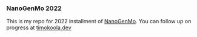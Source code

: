 ### NanoGenMo 2022

This is my repo for 2022 installment of [NanoGenMo](https://github.com/NaNoGenMo/2022). You can follow up on progress at [timokoola.dev](https://timokoola.dev/)
